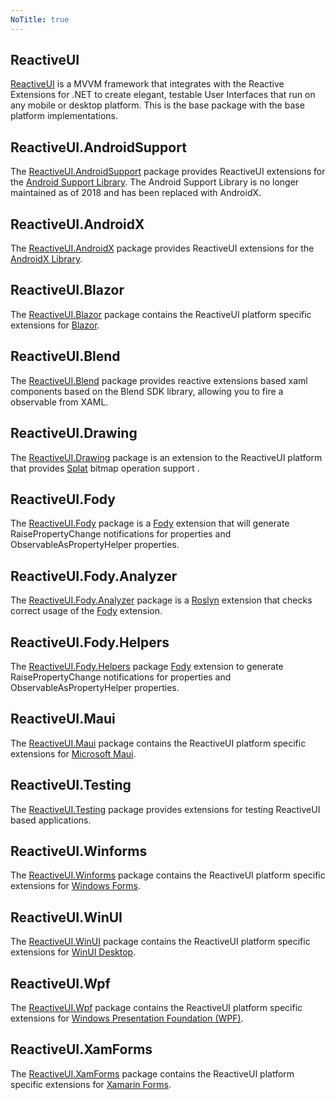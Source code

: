 ```yaml
---
NoTitle: true
---
```

## ReactiveUI
[ReactiveUI](~/api/reactiveui.yml) is a MVVM framework that integrates with the Reactive Extensions for .NET to create elegant, testable User Interfaces that run on any mobile or desktop platform. This is the base package with the base platform implementations.

## ReactiveUI.AndroidSupport
 The [ReactiveUI.AndroidSupport](~/docs/guidelines/platform/xamarin-android.md) package provides ReactiveUI extensions for the [Android Support Library](https://www.tutorialspoint.com/android/android_support_library.htm#:~:text=The%20Android%20Support%20Library%20package%20is%20a%20set,is%20backward-compatible%20to%20a%20specific%20Android%20API%20level.). The Android Support Library is no longer maintained as of 2018 and has been replaced with AndroidX.

## ReactiveUI.AndroidX
The [ReactiveUI.AndroidX](~/docs/guidelines/platform/xamarin-android.md) package provides ReactiveUI extensions for the [AndroidX Library](https://developer.android.com/jetpack/androidx). 

## ReactiveUI.Blazor
The [ReactiveUI.Blazor](~/docs/guidelines/platform/blazor.md) package contains the ReactiveUI platform specific extensions for [Blazor](https://dotnet.microsoft.com/en-us/apps/aspnet/web-apps/blazor). 

## ReactiveUI.Blend
The [ReactiveUI.Blend](~/api/reactiveui.blend.yml) package provides reactive extensions based xaml components based on the Blend SDK library, allowing you to fire a observable from XAML.

## ReactiveUI.Drawing
The [ReactiveUI.Drawing](~/api/reactiveui.drawing.yml) package is an extension to the ReactiveUI platform that provides [Splat](https://github.com/reactiveui/splat) bitmap operation support .

## ReactiveUI.Fody
The [ReactiveUI.Fody](~/api/ReactiveUI.Fody.yml) package is a [Fody](https://github.com/Fody/Fody) extension that will generate RaisePropertyChange notifications for properties and ObservableAsPropertyHelper properties.

## ReactiveUI.Fody.Analyzer
The [ReactiveUI.Fody.Analyzer](~/api/ReactiveUI.Fody.Analyzer.yml) package is a [Roslyn](https://learn.microsoft.com/en-us/dotnet/csharp/roslyn-sdk/) extension that checks correct usage of the [Fody](https://github.com/Fody/Fody) extension.

## ReactiveUI.Fody.Helpers
The [ReactiveUI.Fody.Helpers](~/api/ReactiveUI.Fody.Helpers.yml) package [Fody](https://github.com/Fody/Fody) extension to generate RaisePropertyChange notifications for properties and ObservableAsPropertyHelper properties.
## ReactiveUI.Maui
The [ReactiveUI.Maui](~/api/ReactiveUI.Maui.yml) package contains the ReactiveUI platform specific extensions for [Microsoft Maui](https://dotnet.microsoft.com/en-us/apps/maui).

## ReactiveUI.Testing
The [ReactiveUI.Testing](~/api/ReactiveUI.Testing.yml) package provides extensions for testing ReactiveUI based applications.

## ReactiveUI.Winforms
The [ReactiveUI.Winforms](~/api/reactiveui.winforms.yml) package contains the ReactiveUI platform specific extensions for [Windows Forms](https://visualstudio.microsoft.com/vs/features/universal-windows-platform/).

## ReactiveUI.WinUI
The [ReactiveUI.WinUI](~/api/reactiveui.winui.yml) package contains the ReactiveUI platform specific extensions for [WinUI Desktop](https://learn.microsoft.com/en-us/windows/apps/winui/).

## ReactiveUI.Wpf
The [ReactiveUI.Wpf](~/api/reactiveui.wpf.yml) package contains the ReactiveUI platform specific extensions for [Windows Presentation Foundation (WPF)](https://learn.microsoft.com/en-us/dotnet/desktop/wpf/overview/?view=netdesktop-6.0).

## ReactiveUI.XamForms
The [ReactiveUI.XamForms](~/api/reactiveui.xamforms.yml) package contains the ReactiveUI platform specific extensions for [Xamarin Forms](https://learn.microsoft.com/en-us/xamarin/xamarin-forms/).
